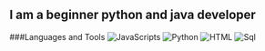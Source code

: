 ## I am a beginner python and java developer

###Languages and Tools
![JavaScripts](https://img.shields.io/badge/-JavaScript-090909?style=flat&logo=JavaScript)
![Python](https://img.shields.io/badge/-Python-090909?style=flat&logo=Python)
![HTML](https://img.shields.io/badge/-HTML-090909?style=flat&logo=html5)
![Sql](https://img.shields.io/badge/-SQL-090909?style=flat&logo=mysql)
